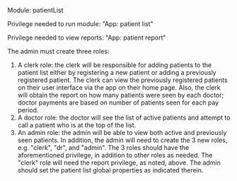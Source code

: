 Module: patientList

Privilege needed to run module: "App: patient list"

Privilege needed to view reports: "App: patient report"

The admin must create three roles:

1. A clerk role: the clerk will be responsible for adding patients
	to the patient list either by registering a new patient
	or adding a previously registered patient. The clerk can view
	the previously registered patients on their user interface via
	the app on their home page. Also, the clerk
	will obtain the report on how many patients were seen by
	each doctor; doctor payments are based on number of patients
	seen for each pay period. 
2. A doctor role: the doctor will see the list of active patients
	and attempt to call a patient who is at the top of the list.
3. An admin role: the admin will be able to view both active and
	previously seen patients. In addition, the admin will need to
	create the 3 new roles, e.g. "clerk", "dr", and "admin". The 3 roles
	should have the aforementioned privilege, in addition to other roles
	as needed. The "clerk" role will need the report privilege, as noted, 
	above. The admin should set the patient list global properties
	as indicated therein.
